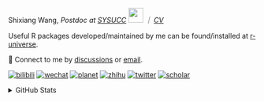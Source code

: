 
<p>Shixiang Wang, <em>Postdoc at <a href="https://sysucc.org.cn/">SYSUCC</a> <img src="https://media.giphy.com/media/WUlplcMpOCEmTGBtBW/giphy.gif" width="30">  ｜ <a href="https://shixiangwang.github.io/cv-shixiang/">CV</a>
</em></p>

Useful R packages developed/maintained by me can be found/installed at [r-universe](https://shixiangwang.r-universe.dev/).

💬 Connect to me by
[discussions](https://github.com/ShixiangWang/self-study/discussions) or [email](mailto:shixiang1994wang@gmail.com). 

[![bilibili](https://img.shields.io/badge/王诗翔-B站-yellow)](https://space.bilibili.com/11553374) [![wechat](https://img.shields.io/badge/王诗翔-微信公众号-important)](https://shixiangwang.github.io/home/logo/qrcode.jpg) [![planet](https://img.shields.io/badge/王诗翔-知识星球-blueviolet)](https://t.zsxq.com/rBqbIei)  [![zhihu](https://img.shields.io/badge/王诗翔-知乎-blue)](https://www.zhihu.com/people/shixiangwang) [![twitter](https://img.shields.io/badge/WangShxiang-twitter-ff69b4)](https://twitter.com/WangShxiang) [![scholar](https://img.shields.io/badge/ShixiangWang-Scholar-00ffff)](https://scholar.google.com/citations?user=FvNp0NkAAAAJ) 

<details>
 
<summary>GitHub Stats</summary>


<!--START_SECTION:waka-->
**🐱 My GitHub Data** 

> 📦 4.4 MB Used in GitHub's Storage 
 > 
> 🏆 1,342 Contributions in the Year 2023
 > 
> 🚫 Not Opted to Hire
 > 
> 📜 90 Public Repositories 
 > 
> 🔑 27 Private Repositories 
 > 
**I'm an Early 🐤** 

```text
🌞 Morning                1977 commits        ████░░░░░░░░░░░░░░░░░░░░░   15.84 % 
🌆 Daytime                5094 commits        ██████████░░░░░░░░░░░░░░░   40.82 % 
🌃 Evening                4602 commits        █████████░░░░░░░░░░░░░░░░   36.88 % 
🌙 Night                  807 commits         ██░░░░░░░░░░░░░░░░░░░░░░░   06.47 % 
```
📅 **I'm Most Productive on Wednesday** 

```text
Monday                   1898 commits        ████░░░░░░░░░░░░░░░░░░░░░   15.21 % 
Tuesday                  2164 commits        ████░░░░░░░░░░░░░░░░░░░░░   17.34 % 
Wednesday                2258 commits        █████░░░░░░░░░░░░░░░░░░░░   18.09 % 
Thursday                 1903 commits        ████░░░░░░░░░░░░░░░░░░░░░   15.25 % 
Friday                   2064 commits        ████░░░░░░░░░░░░░░░░░░░░░   16.54 % 
Saturday                 949 commits         ██░░░░░░░░░░░░░░░░░░░░░░░   07.60 % 
Sunday                   1244 commits        ██░░░░░░░░░░░░░░░░░░░░░░░   09.97 % 
```


**I Mostly Code in R** 

```text
R                        83 repos            █████████████░░░░░░░░░░░░   53.55 % 
Shell                    11 repos            ██░░░░░░░░░░░░░░░░░░░░░░░   07.10 % 
Jupyter Notebook         5 repos             █░░░░░░░░░░░░░░░░░░░░░░░░   03.23 % 
Rust                     4 repos             █░░░░░░░░░░░░░░░░░░░░░░░░   02.58 % 
TypeScript               1 repo              ░░░░░░░░░░░░░░░░░░░░░░░░░   00.65 % 
```




 Last Updated on 27/11/2023 18:47:41 UTC
<!--END_SECTION:waka-->

> These Readme stats are generated using github action [awesome-readme-stats](https://github.com/anmol098/waka-readme-stats)

-----

**NOTE: Top languages does not indicate my skill level or anything like that. It is just a metric of which languages have been hosted by me on GitHub based on the usage across repositories.**

</details>
